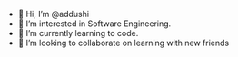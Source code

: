 - 👋 Hi, I’m @addushi
- 👀 I’m interested in Software Engineering.
- 🌱 I’m currently learning to code.
- 💞️ I’m looking to collaborate on learning with new friends


<!---
addushi/addushi is a ✨ special ✨ repository because its `README.md` (this file) appears on your GitHub profile.
You can click the Preview link to take a look at your changes.
--->

